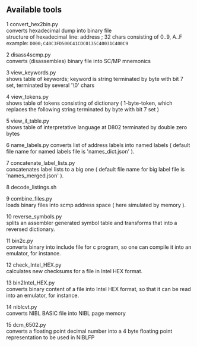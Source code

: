 ## Available tools

 1 convert_hex2bin.py<br>
converts hexadecimal dump into binary file<br>
structure of hexadecimal line: address ; 32 chars consisting of 0..9, A..F<br>
example: `D000;C40C3FD500C41CDC0135C40031C400C9`

 2 disass4scmp.py<br>
converts (disassembles) binary file into SC/MP mnemonics

 3 view_keywords.py<br>
shows table of keywords; keyword is string terminated by byte with bit 7 set, terminated by several '\0' chars

 4 view_tokens.py<br>
shows table of tokens consisting of dictionary ( 1-byte-token, which replaces the following string terminated by byte with bit 7 set )

 5 view_il_table.py<br>
shows table of interpretative language at D802 terminated by double zero bytes

 6 name_labels.py
converts list of address labels into named labels ( default file name for named labels file is 'names_dict.json' ).

 7 concatenate_label_lists.py<br>
concatenates label lists to a big one ( default file name for big label file is 'names_merged.json' ).

 8 decode_listings.sh<br>

 9 combine_files.py<br>
loads binary files into scmp address space  ( here simulated by memory ).

10 reverse_symbols.py<br>
splits an assembler generated symbol table and transforms that into a reversed dictionary.

11 bin2c.py<br>
converts binary into include file for c program, so one can compile it into an emulator, for instance.

12 check_Intel_HEX.py<br>
calculates new checksums for a file in Intel HEX format.

13 bin2Intel_HEX.py<br>
converts binary content of a file into Intel HEX format, so that it can be read into an emulator, for instance.

14 niblcvt.py<br>
converts NIBL BASIC file into NIBL page memory

15 dcm_6502.py<br>
converts a floating point decimal number into a 4 byte floating point representation to be used in NIBLFP


